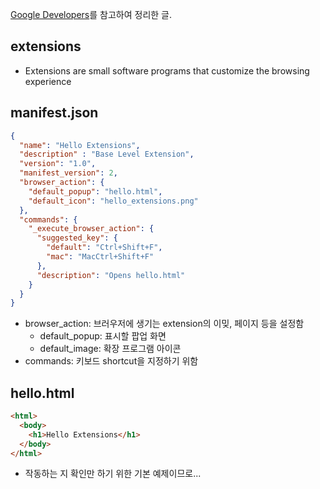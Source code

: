 [Google Developers](https://developer.chrome.com/docs/extensions/mv2/overview/)를 참고하여 정리한 글.

## extensions
- Extensions are small software programs that customize the browsing experience

## manifest.json
```json
{
  "name": "Hello Extensions",
  "description" : "Base Level Extension",
  "version": "1.0",
  "manifest_version": 2,
  "browser_action": {
    "default_popup": "hello.html",
    "default_icon": "hello_extensions.png"
  },
  "commands": {
    "_execute_browser_action": {
      "suggested_key": {
        "default": "Ctrl+Shift+F",
        "mac": "MacCtrl+Shift+F"
      },
      "description": "Opens hello.html"
    }
  }
}
```
- browser_action: 브러우저에 생기는 extension의 이밎, 페이지 등을 설정함
  - default_popup: 표시할 팝업 화면
  - default_image: 확장 프로그램 아이콘
- commands: 키보드 shortcut을 지정하기 위함

## hello.html
```html
<html>
  <body>
    <h1>Hello Extensions</h1>
  </body>
</html>
```
- 작동하는 지 확인만 하기 위한 기본 예제이므로...
